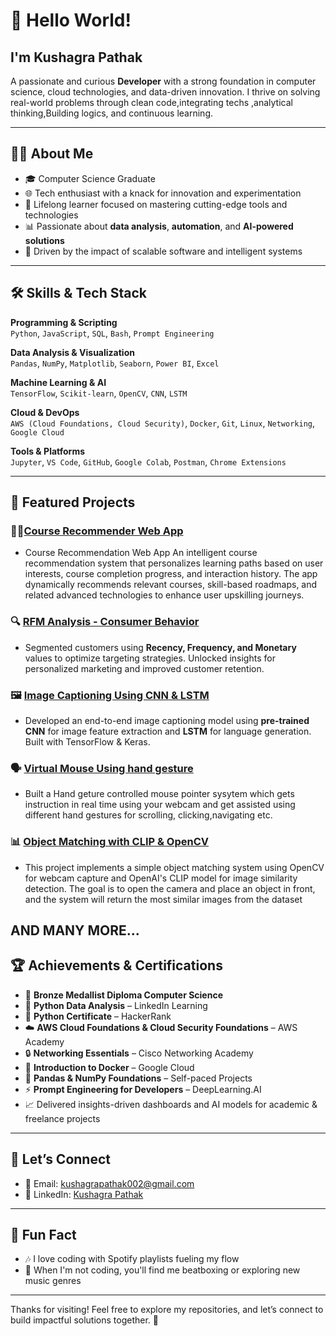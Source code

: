 # 👋 Hello World!

## I'm Kushagra Pathak

A passionate and curious **Developer** with a strong foundation in computer science, cloud technologies, and data-driven innovation. I thrive on solving real-world problems through clean code,integrating techs ,analytical thinking,Building logics, and continuous learning.

---

## 👨‍💻 About Me

- 🎓 Computer Science Graduate  
- 🌐 Tech enthusiast with a knack for innovation and experimentation  
- 🌟 Lifelong learner focused on mastering cutting-edge tools and technologies  
- 📊 Passionate about **data analysis**, **automation**, and **AI-powered solutions**  
- 🚀 Driven by the impact of scalable software and intelligent systems

---

## 🛠️ Skills & Tech Stack

**Programming & Scripting**  
`Python`, `JavaScript`, `SQL`, `Bash`, `Prompt Engineering`

**Data Analysis & Visualization**  
`Pandas`, `NumPy`, `Matplotlib`, `Seaborn`, `Power BI`, `Excel`

**Machine Learning & AI**  
`TensorFlow`, `Scikit-learn`, `OpenCV`, `CNN`, `LSTM`

**Cloud & DevOps**  
`AWS (Cloud Foundations, Cloud Security)`, `Docker`, `Git`, `Linux`, `Networking`, `Google Cloud`

**Tools & Platforms**  
`Jupyter`, `VS Code`, `GitHub`, `Google Colab`, `Postman`, `Chrome Extensions`

---

## 📂 Featured Projects

### 👨‍💻[Course Recommender Web App](https://github.com/IcodeG00D/Course-Recommendation-Web-App)
- Course Recommendation Web App An intelligent course recommendation system that personalizes learning paths based on user interests, course completion progress, and interaction history. The app dynamically recommends relevant courses, skill-based roadmaps, and related advanced technologies to enhance user upskilling journeys.

### 🔍 [RFM Analysis - Consumer Behavior](https://github.com/IcodeG00D/RFM-Analysis-Consumer-Behavior)  
- Segmented customers using **Recency, Frequency, and Monetary** values to optimize targeting strategies. Unlocked insights for personalized marketing and improved customer retention.

### 🖼️ [Image Captioning Using CNN & LSTM](https://github.com/IcodeG00D/Image-Captioning-Using-CNN-and-LSTM.git)  
- Developed an end-to-end image captioning model using **pre-trained CNN** for image feature extraction and **LSTM** for language generation. Built with TensorFlow & Keras.

### 🗣️ [Virtual Mouse Using hand gesture](https://github.com/IcodeG00D/Virtual-Mouse-Using-Mediapipe)
- Built a Hand geture controlled mouse pointer sysytem which gets instruction in real time using your webcam and get assisted using different hand gestures for scrolling, clicking,navigating etc.

### 📊 [Object Matching with CLIP & OpenCV](https://github.com/IcodeG00D/Object-Matching-with-CLIP-OpenCV)
- This project implements a simple object matching system using OpenCV for webcam capture and OpenAI's CLIP model for image similarity detection. The goal is to open the camera and place an object in front, and the system will return the most similar images from the dataset

AND MANY MORE...
---

## 🏆 Achievements & Certifications

- 🥇 **Bronze Medallist Diploma Computer Science**
- 🥇 **Python Data Analysis** – LinkedIn Learning  
- 🥈 **Python Certificate** – HackerRank  
- ☁️ **AWS Cloud Foundations & Cloud Security Foundations** – AWS Academy  
- 🔒 **Networking Essentials** – Cisco Networking Academy  
- 🐳 **Introduction to Docker** – Google Cloud  
- 🧪 **Pandas & NumPy Foundations** – Self-paced Projects  
- ⚡ **Prompt Engineering for Developers** – DeepLearning.AI  
- 📈 Delivered insights-driven dashboards and AI models for academic & freelance projects  


---

## 🤝 Let’s Connect

- 📧 Email: [kushagrapathak002@gmail.com](mailto:kushagrapathak002@gmail.com)  
- 💼 LinkedIn: [Kushagra Pathak](https://www.linkedin.com/in/kushagra-pathak-8b6390252/)  


---

## 🎵 Fun Fact

- 🎶 I love coding with Spotify playlists fueling my flow  
- 🎤 When I'm not coding, you'll find me beatboxing or exploring new music genres

---

Thanks for visiting! Feel free to explore my repositories, and let’s connect to build impactful solutions together. 🚀
